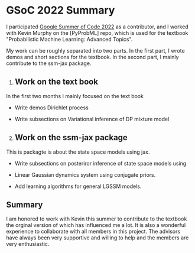 # GSoC 2022 Summary

I participated [Google Summer of Code 2022](https://summerofcode.withgoogle.com/) as a contributor,
and I worked with Kevin Murphy on the [PyProbML] repo, which is used for the textbook 
"Probabilistic Machine Learning: Advanced Topics".

My work can be roughly separated into two parts.
In the first part, I wrote demos and short sections for the textbook.
In the second part, I mainly contribute to the ssm-jax package.

1. ## Work on the text book

In the first two months I mainly focused on the text book 

- Write demos Dirichlet process

- Write subsections on Variational inference of DP mixture model

2. ## Work on the ssm-jax package

This is packagte is about the state space models using jax.

- Write subsections on posteriror inference of state space models using 

- Linear Gaussian dynamics system using conjugate priors.

- Add learning algorithms for general LGSSM models.

## Summary

I am honored to work with Kevin this summer to contribute to the textbook the orginal version of which 
has influenced me a lot. It is also a wonderful experience to collaborate with all members in this project.
The advisors have always been very supportive and willing to help and the members are very enthusiastic. 
